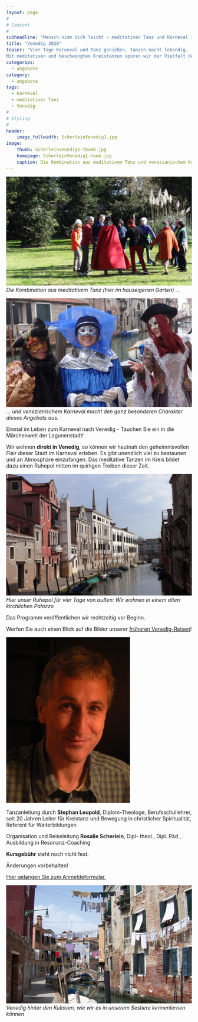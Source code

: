 ```yaml
---
layout: page
#
# Content
#
subheadline: "Mensch nimm dich leicht - meditativer Tanz und Karneval in Venedig vom 21. bis 25. Februar 2020"
title: "Venedig 2020"
teaser: "Vier Tage Karneval und Tanz genießen. Tanzen macht lebendig. 
Mit meditativen und beschwingten Kreistänzen spüren wir der Vielfalt des Lebens nach. Wir begegnen uns selbst, unserer Heiterkeit, Sehnsucht und Hoffnung im körperlichen Ausdruck der Bewegungen. In der Tanzgemeinschaft erfahren wir Lebensfreude und Inspiration, Leichtigkeit mischt sich mit Tiefgang."
categories:
  - angebote
category:
  - angebote
tags:
  - Karneval
  - meditativer Tanz
  - Venedig
#
# Styling
#
header:
    image_fullwidth: ScherleinVenedig1.jpg
image:
    thumb: ScherleinVenedig5-thumb.jpg
    homepage: ScherleinVenedig1-home.jpg
    caption: Die Kombination aus meditativem Tanz und venezianischem Karneval macht den ganz besonderen Charakter dieses Angebots aus. 
---
```

![Meditativer Tanz im hauseigenen Garten](/images/scherleinvenedig13.jpg)
*Die Kombination aus meditativem Tanz (hier im hauseigenen Garten) ...*

![Venezianischer Karneval](/images/scherleinvenedig14.jpg)
*... und venezianischem Karneval macht den ganz besonderen Charakter dieses Angebots aus.*

Einmal im Leben zum Karneval nach Venedig - Tauchen Sie ein in die Märchenwelt der Lagunenstadt!

Wir wohnen **direkt in Venedig**, so können wir hautnah den geheimnisvollen Flair dieser Stadt im Karneval erleben. Es gibt unendlich viel zu bestaunen und an Atmosphäre einzufangen. Das meditative Tanzen im Kreis bildet dazu einen Ruhepol mitten im quirligen Treiben dieser Zeit.

![Unser Palazzo von außen](/images/scherleinvenedig12.jpg)
*Hier unser Ruhepol für vier Tage von außen: Wir wohnen in einem alten kirchlichen Palazzo*

Das Programm veröffentlichen wir rechtzeitig vor Beginn.

Werfen Sie auch einen Blick auf die Bilder unserer [früheren Venedig-Reisen](/impressionen/venedig/)!

![Stephan Leupold](/images/stephan_leupold.jpg)

Tanzanleitung durch **Stephan Leupold**, Diplom-Theologe, Berufsschullehrer, seit 20 Jahren Leiter für Kreistanz und Bewegung in christlicher Spiritualität, Referent für Weiterbildungen

Organisation und Reiseleitung **Rosalie Scherlein**, Dipl- theol., Dipl. Päd., Ausbildung in Resonanz-Coaching

**Kursgebühr** steht noch nicht fest.

Änderungen vorbehalten!

[Hier gelangen Sie zum Anmeldeformular.](/anmeldung/)

![Venedig hinter den Kulissen](/images/ScherleinVenedig10.jpg)
*Venedig hinter den Kulissen, wie wir es in unserem Sestiere kennenlernen können*

